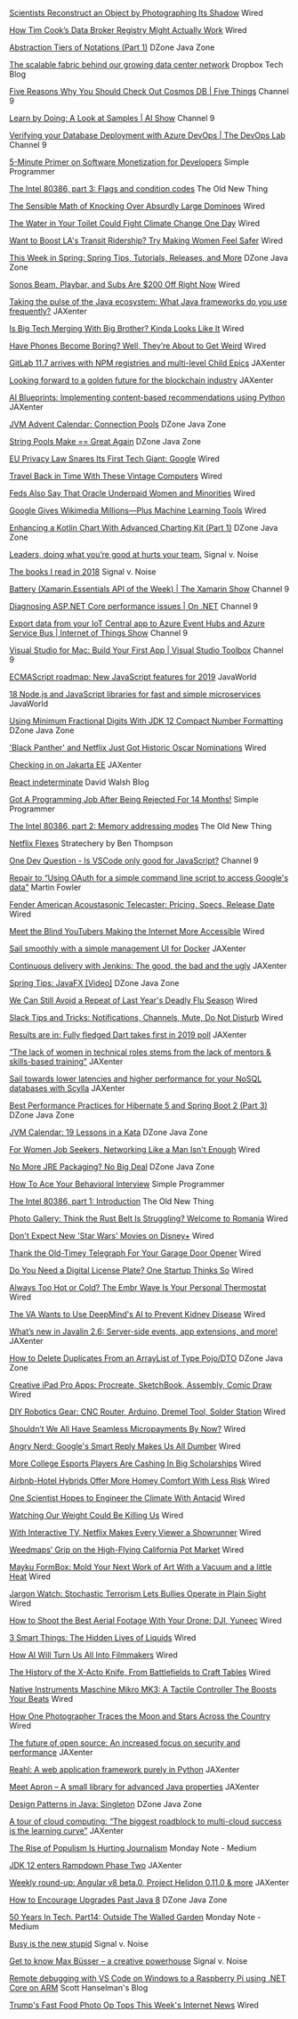 [Scientists Reconstruct an Object by Photographing Its Shadow](https://www.wired.com/story/scientists-reconstruct-an-object-by-photographing-its-shadow/)
Wired

[How Tim Cook’s Data Broker Registry Might Actually Work](https://www.wired.com/story/tim-cook-data-broker-registry/)
Wired

[Abstraction Tiers of Notations (Part 1)](https://dzone.com/articles/abstraction-tiers-of-notations)
DZone Java Zone

[The scalable fabric behind our growing data center network](http://blogs.dropbox.com/tech/2019/01/the-scalable-fabric-behind-our-growing-data-center-network/)
Dropbox Tech Blog

[Five Reasons Why You Should Check Out Cosmos DB | Five Things](https://channel9.msdn.com/Shows/5-Things/Five-Reasons-Why-You-Should-Check-Out-Cosmos-DB)
Channel 9

[Learn by Doing: A Look at Samples | AI Show](https://channel9.msdn.com/Shows/AI-Show/Learn-by-Doing-A-Look-at-Samples)
Channel 9

[Verifying your Database Deployment with Azure DevOps | The DevOps Lab](https://channel9.msdn.com/Shows/DevOps-Lab/Verifying-your-Database-Deployment-with-Azure-DevOps)
Channel 9

[5-Minute Primer on Software Monetization for Developers](https://simpleprogrammer.com/software-monetization-for-developers/)
Simple Programmer

[The Intel 80386, part 3: Flags and condition codes](https://blogs.msdn.microsoft.com/oldnewthing/20190123-00/?p=100765)
The Old New Thing

[The Sensible Math of Knocking Over Absurdly Large Dominoes](https://www.wired.com/story/the-sensible-math-of-knocking-over-absurdly-large-dominos/)
Wired

[The Water in Your Toilet Could Fight Climate Change One Day](https://www.wired.com/story/the-water-in-your-toilet-could-fight-climate-change-one-day/)
Wired

[Want to Boost LA's Transit Ridership? Try Making Women Feel Safer](https://www.wired.com/story/boost-transit-ridership-women-safer/)
Wired

[This Week in Spring: Spring Tips, Tutorials, Releases, and More](https://dzone.com/articles/this-week-in-spring-january-15th-2019)
DZone Java Zone

[Sonos Beam, Playbar, and Subs Are $200 Off Right Now](https://www.wired.com/story/sonos-soundbar-and-sub-sale/)
Wired

[Taking the pulse of the Java ecosystem: What Java frameworks do you use frequently?](https://jaxenter.com/jaxenter-poll-java-frameworks-154841.html)
JAXenter

[Is Big Tech Merging With Big Brother? Kinda Looks Like It](https://www.wired.com/story/is-big-tech-merging-with-big-brother-kinda-looks-like-it/)
Wired

[Have Phones Become Boring? Well, They’re About to Get Weird](https://www.wired.com/story/get-ready-for-weird-phones/)
Wired

[GitLab 11.7 arrives with NPM registries and multi-level Child Epics](https://jaxenter.com/gitlab-11-7-highlights-154830.html)
JAXenter

[Looking forward to a golden future for the blockchain industry](https://jaxenter.com/golden-future-blockchain-industry-154764.html)
JAXenter

[AI Blueprints: Implementing content-based recommendations using Python](https://jaxenter.com/ai-blueprints-content-based-recs-154735.html)
JAXenter

[JVM Advent Calendar: Connection Pools](https://dzone.com/articles/jvm-advent-calendar-connection-pools)
DZone Java Zone

[String Pools Make == Great Again](https://dzone.com/articles/string-pools-make-great-again)
DZone Java Zone

[EU Privacy Law Snares Its First Tech Giant: Google](https://www.wired.com/story/eu-privacy-law-snares-first-tech-giant-google/)
Wired

[Travel Back in Time With These Vintage Computers](https://www.wired.com/story/vintage-computer-photo-gallery/)
Wired

[Feds Also Say That Oracle Underpaid Women and Minorities](https://www.wired.com/story/feds-also-say-that-oracle-underpaid-women-and-minorities/)
Wired

[Google Gives Wikimedia Millions—Plus Machine Learning Tools](https://www.wired.com/story/google-wikipedia-machine-learning-glow-languages/)
Wired

[Enhancing a Kotlin Chart With Advanced Charting Kit (Part 1)](https://dzone.com/articles/enhancing-a-kotlin-chart-with-advanced-charting-ki)
DZone Java Zone

[Leaders, doing what you’re good at hurts your team.](https://knowyourteam.com/blog/2018/12/18/the-most-counterintuitive-leadership-tip-leaders-stop-doing-what-youre-good-at/)
Signal v. Noise

[The books I read in 2018](https://m.signalvnoise.com/the-books-i-read-in-2018/)
Signal v. Noise

[Battery (Xamarin.Essentials API of the Week) | The Xamarin Show](https://channel9.msdn.com/Shows/XamarinShow/Battery-Essential-API-of-the-Week)
Channel 9

[Diagnosing ASP.NET Core performance issues | On .NET](https://channel9.msdn.com/Shows/On-NET/Diagnosing-ASPNET-Core-performance-issues)
Channel 9

[Export data from your IoT Central app to Azure Event Hubs and Azure Service Bus | Internet of Things Show](https://channel9.msdn.com/Shows/Internet-of-Things-Show/Export-data-from-your-IoT-Central-app-to-Azure-Event-Hubs-and-Azure-Service-Bus)
Channel 9

[Visual Studio for Mac: Build Your First App | Visual Studio Toolbox](https://channel9.msdn.com/Shows/Visual-Studio-Toolbox/Visual-Studio-for-Mac-Build-Your-First-App)
Channel 9

[ECMAScript roadmap: New JavaScript features for 2019](https://www.infoworld.com/article/3334576/javascript/ecmascript-roadmap-new-javascript-features-for-2019.html)
JavaWorld

[18 Node.js and JavaScript libraries for fast and simple microservices](https://www.infoworld.com/article/3333000/node-js/18-nodejs-and-javascript-libraries-for-fast-and-simple-microservices.html)
JavaWorld

[Using Minimum Fractional Digits With JDK 12 Compact Number Formatting](https://dzone.com/articles/using-minimum-fractional-digits-with-jdk-12-compac)
DZone Java Zone

['Black Panther' and Netflix Just Got Historic Oscar Nominations](https://www.wired.com/story/black-panther-netflix-oscar-nominations/)
Wired

[Checking in on Jakarta EE](https://jaxenter.com/jakarta-ee-plans-2019-154801.html)
JAXenter

[React indeterminate](https://davidwalsh.name/?p=26616)
David Walsh Blog

[Got A Programming Job After Being Rejected For 14 Months!](https://simpleprogrammer.com/programming-job-after-14-months/)
Simple Programmer

[The Intel 80386, part 2: Memory addressing modes](https://blogs.msdn.microsoft.com/oldnewthing/20190122-00/?p=100755)
The Old New Thing

[Netflix Flexes](https://stratechery.com/2019/netflix-flexes/)
Stratechery by Ben Thompson

[One Dev Question - Is VSCode only good for JavaScript?](https://channel9.msdn.com/Blogs/One-Dev-Minute/One-Dev-Question-Is-VSCode-only-good-for-JavaScript)
Channel 9

[Repair to “Using OAuth for a simple command line script to access Google's data”](tag:martinfowler.com,2019-01-22:Repair-to--Using-OAuth-for-a-simple-command-line-script-to-access-Google-s-data-)
Martin Fowler

[Fender American Acoustasonic Telecaster: Pricing, Specs, Release Date](https://www.wired.com/story/fender-american-acoustasonic-telecaster/)
Wired

[Meet the Blind YouTubers Making the Internet More Accessible](https://www.wired.com/story/blind-youtube-creators/)
Wired

[Sail smoothly with a simple management UI for Docker](https://jaxenter.com/docker-portainer-ui-154782.html)
JAXenter

[Continuous delivery with Jenkins: The good, the bad and the ugly](https://devops.jaxlondon.com/blog/devops-conference/continuous-delivery-with-jenkins-video/)
JAXenter

[Spring Tips: JavaFX [Video]](https://dzone.com/articles/spring-tips-javafx-video)
DZone Java Zone

[We Can Still Avoid a Repeat of Last Year's Deadly Flu Season](https://www.wired.com/story/we-can-still-avoid-a-repeat-of-last-years-deadly-flu-season/)
Wired

[Slack Tips and Tricks: Notifications, Channels, Mute, Do Not Disturb](https://www.wired.com/story/slack-tips-and-tricks/)
Wired

[Results are in: Fully fledged Dart takes first in 2019 poll](https://jaxenter.com/poll-results-dart-word-2019-154779.html)
JAXenter

[“The lack of women in technical roles stems from the lack of mentors & skills-based training”](https://jaxenter.com/diversity-tech-interview-wang-154783.html)
JAXenter

[Sail towards lower latencies and higher performance for your NoSQL databases with Scylla](https://jaxenter.com/scylla-nosql-database-154776.html)
JAXenter

[Best Performance Practices for Hibernate 5 and Spring Boot 2 (Part 3)](https://dzone.com/articles/best-performance-practices-for-hibernate-5-and-spr-1)
DZone Java Zone

[JVM Calendar: 19 Lessons in a Kata](https://dzone.com/articles/jvm-calendar-19-lessons-in-a-kata)
DZone Java Zone

[For Women Job Seekers, Networking Like a Man Isn't Enough](https://www.wired.com/story/women-leadership-job-networking/)
Wired

[No More JRE Packaging? No Big Deal](https://dzone.com/articles/no-more-jre-packaging-no-big-deal-1)
DZone Java Zone

[How To Ace Your Behavioral Interview](https://simpleprogrammer.com/ace-behavioral-interview/)
Simple Programmer

[The Intel 80386, part 1: Introduction](https://blogs.msdn.microsoft.com/oldnewthing/20190121-00/?p=100745)
The Old New Thing

[Photo Gallery: Think the Rust Belt Is Struggling? Welcome to Romania](https://www.wired.com/story/photo-gallery-romania-factory-towns/)
Wired

[Don't Expect New 'Star Wars' Movies on Disney+](https://www.wired.com/story/cantina-talk-77/)
Wired

[Thank the Old-Timey Telegraph For Your Garage Door Opener](https://www.wired.com/story/thank-the-old-timey-telegraph-for-your-garage-door-opener/)
Wired

[Do You Need a Digital License Plate? One Startup Thinks So](https://www.wired.com/story/digital-license-plates/)
Wired

[Always Too Hot or Cold? The Embr Wave Is Your Personal Thermostat](https://www.wired.com/story/embr-wave-personal-thermostat-wearable/)
Wired

[The VA Wants to Use DeepMind's AI to Prevent Kidney Disease](https://www.wired.com/story/va-wants-deepminds-ai-prevent-kidney-disease/)
Wired

[What’s new in Javalin 2.6: Server-side events, app extensions, and more!](https://jaxenter.com/javalin-2-6-java-kotlin-154724.html)
JAXenter

[How to Delete Duplicates From an ArrayList of Type Pojo/DTO](https://dzone.com/articles/java-how-to-delete-duplicates-from-an-arraylist-of)
DZone Java Zone

[Creative iPad Pro Apps: Procreate, SketchBook, Assembly, Comic Draw](https://www.wired.com/story/ipad-pro-apps-pencil-elevate-your-art/)
Wired

[DIY Robotics Gear: CNC Router, Arduino, Dremel Tool, Solder Station](https://www.wired.com/story/gearhead-diy-robot-lab-tools/)
Wired

[Shouldn’t We All Have Seamless Micropayments By Now?](https://www.wired.com/story/shouldnt-we-all-have-seamless-micropayments-by-now/)
Wired

[Angry Nerd: Google's Smart Reply Makes Us All Dumber](https://www.wired.com/story/angry-nerd-smart-replies-make-us-all-dumber/)
Wired

[More College Esports Players Are Cashing In Big Scholarships](https://www.wired.com/story/infoporn-college-esports-players-cashing-in-big/)
Wired

[Airbnb-Hotel Hybrids Offer More Homey Comfort With Less Risk](https://www.wired.com/story/airbnb-hotel-hybrids-more-homey-comfort-less-risk/)
Wired

[One Scientist Hopes to Engineer the Climate With Antacid](https://www.wired.com/story/geoengineering-climate-with-antacid/)
Wired

[Watching Our Weight Could Be Killing Us](https://www.wired.com/story/watching-our-weight-could-be-killing-us/)
Wired

[With Interactive TV, Netflix Makes Every Viewer a Showrunner](https://www.wired.com/story/netflix-interactive-tv-every-viewer-is-a-showrunner/)
Wired

[Weedmaps’ Grip on the High-Flying California Pot Market](https://www.wired.com/story/weedmaps-grip-california-legal-pot-market/)
Wired

[Mayku FormBox: Mold Your Next Work of Art With a Vacuum and a little Heat](https://www.wired.com/story/mayku-formbox-vacuum-mold-work-of-art/)
Wired

[Jargon Watch: Stochastic Terrorism Lets Bullies Operate in Plain Sight](https://www.wired.com/story/jargon-watch-rising-danger-stochastic-terrorism/)
Wired

[How to Shoot the Best Aerial Footage With Your Drone: DJI, Yuneec](https://www.wired.com/story/tips-how-to-shoot-best-aerial-drone-footage/)
Wired

[3 Smart Things: The Hidden Lives of Liquids](https://www.wired.com/story/3-smart-things-hidden-lives-liquids/)
Wired

[How AI Will Turn Us All Into Filmmakers](https://www.wired.com/story/artificial-intelligence-will-turn-us-all-into-filmmakers/)
Wired

[The History of the X-Acto Knife, From Battlefields to Craft Tables](https://www.wired.com/story/how-x-acto-knife-went-from-battlefields-to-craft-rooms/)
Wired

[Native Instruments Maschine Mikro MK3: A Tactile Controller The Boosts Your Beats](https://www.wired.com/story/native-instruments-maschine-mikro-mk3-beats-boost/)
Wired

[How One Photographer Traces the Moon and Stars Across the Country](https://www.wired.com/story/heaven-earth-david-shannon-lier-photo-essay/)
Wired

[The future of open source: An increased focus on security and performance](https://jaxenter.com/silber-future-open-source-154714.html)
JAXenter

[Reahl: A web application framework purely in Python](https://jaxenter.com/reahl-web-application-framework-python-154704.html)
JAXenter

[Meet Apron – A small library for advanced Java properties](https://jaxenter.com/apron-library-java-properties-154702.html)
JAXenter

[Design Patterns in Java: Singleton](https://dzone.com/articles/design-patterns-in-java-1)
DZone Java Zone

[A tour of cloud computing: “The biggest roadblock to multi-cloud success is the learning curve”](https://jaxenter.com/tour-cloud-computing-series-novikov-154645.html)
JAXenter

[The Rise of Populism Is Hurting Journalism](https://mondaynote.com/the-rise-of-populism-is-hurting-journalism-ea20bf02c99d)
Monday Note - Medium

[JDK 12 enters Rampdown Phase Two](https://jaxenter.com/jdk-12-is-in-rampdown-phase-two-153269.html)
JAXenter

[Weekly round-up: Angular v8 beta.0, Project Helidon 0.11.0 & more](https://jaxenter.com/weekly-round-2-154696.html)
JAXenter

[How to Encourage Upgrades Past Java 8](https://dzone.com/articles/how-to-encourage-upgrades-past-java-8)
DZone Java Zone

[50 Years In Tech. Part14: Outside The Walled Garden](https://mondaynote.com/50-years-in-tech-part14-outside-the-walled-garden-3c03c49494de)
Monday Note - Medium

[Busy is the new stupid](https://m.signalvnoise.com/busy-is-the-new-stupid/)
Signal v. Noise

[Get to know Max Büsser – a creative powerhouse](https://m.signalvnoise.com/max-busser-on-hodinkee-radio/)
Signal v. Noise

[Remote debugging with VS Code on Windows to a Raspberry Pi using .NET Core on ARM](https://www.hanselman.com/blog/PermaLink.aspx?guid=d120a2ed-2f40-4a27-b659-3b8493a4a6d5)
Scott Hanselman's Blog

[Trump's Fast Food Photo Op Tops This Week's Internet News](https://www.wired.com/story/internet-week-204/)
Wired

